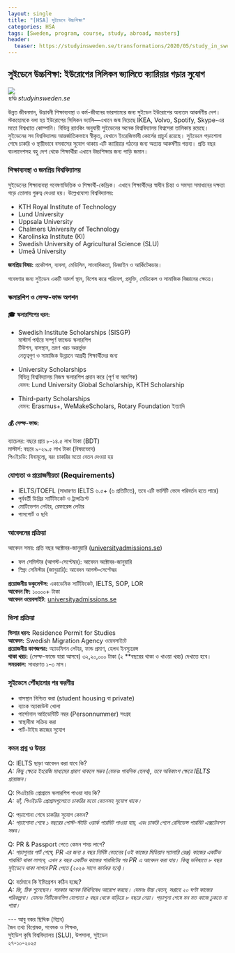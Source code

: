 ```yaml
---
layout: single
title: "[HSA] সুইডেনে উচ্চশিক্ষা"
categories: HSA
tags: [Sweden, program, course, study, abroad, masters]
header:
  teaser: https://studyinsweden.se/transformations/2020/05/study_in_sweden_foto_oskar_omne008.jpg-850x.jpg
---
```


## সুইডেনে উচ্চশিক্ষা: ইউরোপের সিলিকন ভ্যালিতে ক্যারিয়ার গড়ার সুযোগ

  ![](https://studyinsweden.se/transformations/2020/05/study_in_sweden_foto_oskar_omne008.jpg-850x.jpg)<br>
  *ছবিঃ studyinsweden.se*

উন্নত জীবনমান, উদ্ভাবনী শিক্ষাব্যবস্থা ও কর্ম-জীবনের ভারসাম্যের জন্য সুইডেন ইউরোপের অন্যতম আকর্ষণীয় দেশ। স্টকহোমকে বলা হয় ইউরোপের সিলিকন ভ্যালি—এখানে জন্ম নিয়েছে IKEA, Volvo, Spotify, Skype-এর মতো বিশ্বখ্যাত কোম্পানি। বিভিন্ন র‍্যাংকিং অনুযায়ী সুইডেনের অনেক বিশ্ববিদ্যালয় বিশ্বসেরা তালিকায় রয়েছে। সুইডেনের সব বিশ্ববিদ্যালয় আন্তর্জাতিকভাবে স্বীকৃত, যেখানে ইংরেজিভাষী কোর্সের প্রাচুর্য রয়েছে। সুইডেনে পড়াশোনা শেষে চাকরি ও স্থায়ীভাবে বসবাসের সুযোগ থাকায় এটি ক্যারিয়ার গঠনের জন্য অত্যন্ত আকর্ষণীয় গন্তব্য। প্রতি বছর বাংলাদেশসহ বহু দেশ থেকে শিক্ষার্থীরা এখানে উচ্চশিক্ষার জন্য পাড়ি জমান।

### শিক্ষাব্যবস্থা ও জনপ্রিয় বিশ্ববিদ্যালয়
সুইডেনের শিক্ষাব্যবস্থা গবেষণাভিত্তিক ও শিক্ষার্থী-কেন্দ্রিক। এখানে শিক্ষার্থীদের স্বাধীন চিন্তা ও সমস্যা সমাধানের দক্ষতা গড়ে তোলায় গুরুত্ব দেওয়া হয়। উল্লেখযোগ্য বিশ্ববিদ্যালয়:<br>
- KTH Royal Institute of Technology
- Lund University
- Uppsala University
- Chalmers University of Technology
- Karolinska Institute (KI)
- Swedish University of Agricultural Science (SLU)
- Umeå University

**জনপ্রিয় বিষয়:** প্রকৌশল, ব্যবসা, মেডিসিন, সাংবাদিকতা, ডিজাইন ও আর্কিটেকচার।

গবেষণার জন্য সুইডেন একটি আদর্শ স্থান, বিশেষ করে পরিবেশ, প্রযুক্তি, মেডিকেল ও সামাজিক বিজ্ঞানের ক্ষেত্রে।

### স্কলারশিপ ও সেল্ফ-ফান্ড অপশন
#### 🎓 স্কলারশিপের ধরন:
- Swedish Institute Scholarships (SISGP)<br>
মাস্টার্স পর্যায়ে সম্পূর্ণ ফান্ডেড স্কলারশিপ<br>
টিউশন, বাসস্থান, ভ্রমণ খরচ অন্তর্ভুক্ত<br>
নেতৃত্বগুণ ও সামাজিক উন্নয়নে আগ্রহী শিক্ষার্থীদের জন্য

- University Scholarships<br>
বিভিন্ন বিশ্ববিদ্যালয় নিজস্ব স্কলারশিপ প্রদান করে (পূর্ণ বা আংশিক)<br>
যেমন: Lund University Global Scholarship, KTH Scholarship

- Third-party Scholarships<br>
যেমন: Erasmus+, WeMakeScholars, Rotary Foundation ইত্যাদি


#### 💰 সেল্ফ-ফান্ড:
ব্যাচেলর: বছরে প্রায় ৮-১৪.৫ লাখ টাকা (BDT)<br>
মাস্টার্স: বছরে ৯-২৯.৫ লাখ টাকা (বিষয়ভেদে)<br>
পিএইচডি: বিনামূল্যে, বরং চাকরির মতো বেতন দেওয়া হয়

### যোগ্যতা ও প্রয়োজনীয়তা (Requirements)
- IELTS/TOEFL (সাধারণত IELTS ৬.৫+ (৬ প্রতিটিতে), তবে এটি ভার্সিটি ভেদে পরিবর্তন হতে পারে)<br>
- পূর্ববর্তী ডিগ্রির সার্টিফিকেট ও ট্রান্সক্রিপ্ট<br>
- মোটিভেশন লেটার, রেফারেন্স লেটার<br>
- পাসপোর্ট ও ছবি<br>

### আবেদনের প্রক্রিয়া
আবেদন সময়: প্রতি বছর অক্টোবর-জানুয়ারি ([universityadmissions.se](https://www.universityadmissions.se/intl/start))<br>
- ফল সেমিস্টার (আগস্ট-সেপ্টেম্বর): আবেদন অক্টোবর-জানুয়ারি<br> 
- স্প্রিং সেমিস্টার (জানুয়ারি): আবেদন আগস্ট–সেপ্টেম্বর

**প্রয়োজনীয় ডকুমেন্টস:** একাডেমিক সার্টিফিকেট, IELTS, SOP, LOR<br>
**আবেদন ফি:** ১০০০০+ টাকা<br>
**আবেদন ওয়েবসাইট:** [universityadmissions.se](https://www.universityadmissions.se/intl/start)

### ভিসা প্রক্রিয়া
**ভিসার ধরন:** Residence Permit for Studies<br>
**আবেদন:** Swedish Migration Agency ওয়েবসাইটে<br>
**প্রয়োজনীয় কাগজপত্র:** অ্যাডমিশন লেটার, ফান্ড প্রমাণ, হেলথ ইনস্যুরেন্স<br>
**থাকা খরচ:** (সেল্ফ-ফান্ডে যারা আসবে) ৩২,২০,০০০ টাকা (২ **বছরের থাকা ও খাওয়া খরচ) দেখাতে হবে।<br>
**সময়কাল:** সাধারণত ১-৩ মাস।

### সুইডেনে পৌঁছানোর পর করণীয়
- বাসস্থান নিশ্চিত করা (student housing বা private)
- ব্যাংক অ্যাকাউন্ট খোলা
- পার্সোনাল আইডেন্টিটি নম্বর (Personnummer) সংগ্রহ
- স্বাস্থ্যবীমা সক্রিয় করা
- পার্ট-টাইম কাজের সুযোগ 

### কমন প্রশ্ন ও উত্তর
Q: IELTS ছাড়া আবেদন করা যাবে কি?<br>
*A: কিছু ক্ষেত্রে ইংরেজি মাধ্যমের প্রমাণ থাকলে সম্ভব (যেমনঃ পাবলিক হেলথ), তবে অধিকাংশ ক্ষেত্রে IELTS প্রয়োজন।*

Q: পিএইচডি প্রোগ্রামে স্কলারশিপ পাওয়া যায় কি?<br>
*A: হ্যাঁ, পিএইচডি প্রোগ্রামগুলোতে চাকরির মতো বেতনসহ সুযোগ থাকে।*

Q: পড়াশোনা শেষে চাকরির সুযোগ কেমন?<br>
*A: পড়াশোনা শেষে ১ বছরের পোস্ট-স্টাডি ওয়ার্ক পারমিট পাওয়া যায়, এবং চাকরি পেলে রেসিডেন্স পারমিট এক্সটেনশন সম্ভব।*

Q: PR & Passport পেতে কেমন শময় লাগে?<br>
*A: পড়াশুনার পার্ট শেষে, PR এর জন্য ৪ বছর নির্দিষ্ট বেতনের (ওই কাজের মিডিয়ান স্যালারি রেঞ্জ) কাজের একটিভ পারমিট থাকা লাগবে, এখন ৪ বছর একটিভ কাজের পারমিটের পর PR এ আবেদন করা যায়। কিন্তু ভবিষ্যতে ৮ বছর সুইডেনে থাকা লাগবে PR পেতে (২০২৬ সালে কার্যকর হবে)।*

Q: বর্তমানে কি ইমিগ্রেশন কঠিন হচ্ছে?<br>
*A: জি, ঠিক শুনেছেন। সরকার অনেক বিধিনিষেধ আরোপ করছে। যেমনঃ উচ্চ বেতন, সপ্তাহে ২০ ঘণ্টা কাজের পরিকল্পনা। যেমনঃ সিটিজেনশিপ যোগ্যতা ৫ বছর থেকে বাড়িয়ে ৮ বছরে নেয়া। পড়াশুনা শেষে মন মত কাজে ঢুকতে না পারা।*

--- আবু বকর ছিদ্দিক (বিপ্লব)<br> 
জৈব তথ্য বিশ্লেষক,
গবেষক ও শিক্ষক, <br> সুইডিশ কৃষি বিশ্ববিদ্যালয় (SLU), উপসালা, সুইডেন <br>
২৭-১০-২০২৫ 
